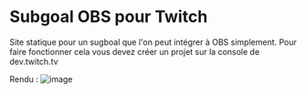 # Subgoal OBS pour Twitch
Site statique pour un sugboal que l'on peut intégrer à OBS simplement. Pour faire fonctionner cela vous devez créer un projet sur la console de dev.twitch.tv

Rendu :
![image](https://user-images.githubusercontent.com/80203026/190925824-ceb65d18-91dc-4953-a4f6-0ecea3aa2b41.png)
